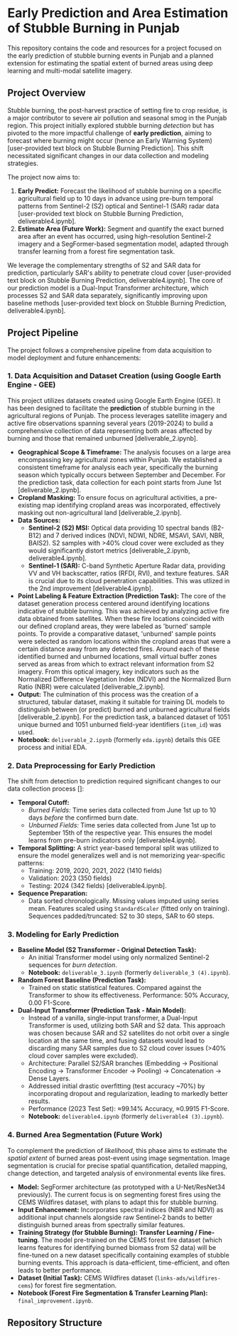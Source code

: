 # Early Prediction and Area Estimation of Stubble Burning in Punjab

This repository contains the code and resources for a project focused on the early prediction of stubble burning events in Punjab and a planned extension for estimating the spatial extent of burned areas using deep learning and multi-modal satellite imagery.

## Project Overview

Stubble burning, the post-harvest practice of setting fire to crop residue, is a major contributor to severe air pollution and seasonal smog in the Punjab region. This project initially explored stubble burning *detection* but has pivoted to the more impactful challenge of **early prediction**, aiming to forecast where burning might occur (hence an Early Warning System) [user-provided text block on Stubble Burning Prediction]. This shift necessitated significant changes in our data collection and modeling strategies.

The project now aims to:
1.  **Early Predict:** Forecast the likelihood of stubble burning on a specific agricultural field up to 10 days in advance using pre-burn temporal patterns from Sentinel-2 (S2) optical and Sentinel-1 (SAR) radar data [user-provided text block on Stubble Burning Prediction, deliverable4.ipynb].
2.  **Estimate Area (Future Work):** Segment and quantify the exact burned area after an event has occurred, using high-resolution Sentinel-2 imagery and a SegFormer-based segmentation model, adapted through transfer learning from a forest fire segmentation task.

We leverage the complementary strengths of S2 and SAR data for prediction, particularly SAR's ability to penetrate cloud cover [user-provided text block on Stubble Burning Prediction, deliverable4.ipynb]. The core of our prediction model is a Dual-Input Transformer architecture, which processes S2 and SAR data separately, significantly improving upon baseline methods [user-provided text block on Stubble Burning Prediction, deliverable4.ipynb].

## Project Pipeline

The project follows a comprehensive pipeline from data acquisition to model deployment and future enhancements:

### 1. Data Acquisition and Dataset Creation (using Google Earth Engine - GEE)

This project utilizes datasets created using Google Earth Engine (GEE). It has been designed to facilitate the **prediction** of stubble burning in the agricultural regions of Punjab. The process leverages satellite imagery and active fire observations spanning several years (2019-2024) to build a comprehensive collection of data representing both areas affected by burning and those that remained unburned [deliverable_2.ipynb].

* **Geographical Scope & Timeframe:** The analysis focuses on a large area encompassing key agricultural zones within Punjab. We established a consistent timeframe for analysis each year, specifically the burning season which typically occurs between September and December. For the prediction task, data collection for each point starts from June 1st [deliverable_2.ipynb].
* **Cropland Masking:** To ensure focus on agricultural activities, a pre-existing map identifying cropland areas was incorporated, effectively masking out non-agricultural land [deliverable_2.ipynb].
* **Data Sources:**
    * **Sentinel-2 (S2) MSI:** Optical data providing 10 spectral bands (B2-B12) and 7 derived indices (NDVI, NDWI, NDRE, MSAVI, SAVI, NBR, BAIS2). S2 samples with >40% cloud cover were excluded as they would significantly distort metrics [deliverable_2.ipynb, deliverable4.ipynb].
    * **Sentinel-1 (SAR):** C-band Synthetic Aperture Radar data, providing VV and VH backscatter, ratios (RFDI, RVI), and texture features. SAR is crucial due to its cloud penetration capabilities. This was utlized in the 2nd improvement [deliverable4.ipynb].
* **Point Labeling & Feature Extraction (Prediction Task):** The core of the dataset generation process centered around identifying locations indicative of stubble burning. This was achieved by analyzing active fire data obtained from satellites. When these fire locations coincided with our defined cropland areas, they were labeled as 'burned' sample points. To provide a comparative dataset, 'unburned' sample points were selected as random locations within the cropland areas that were a certain distance away from any detected fires. Around each of these identified burned and unburned locations, small virtual buffer zones served as areas from which to extract relevant information from S2 imagery. From this optical imagery, key indicators such as the Normalized Difference Vegetation Index (NDVI) and the Normalized Burn Ratio (NBR) were calculated [deliverable_2.ipynb].
* **Output:** The culmination of this process was the creation of a structured, tabular dataset, making it suitable for training DL models to distinguish between (or predict) burned and unburned agricultural fields [deliverable_2.ipynb]. For the prediction task, a balanced dataset of 1051 unique burned and 1051 unburned field-year identifiers (`item_id`) was used.
* **Notebook:** `deliverable_2.ipynb` (formerly `eda.ipynb`) details this GEE process and initial EDA.

### 2. Data Preprocessing for Early Prediction

The shift from detection to prediction required significant changes to our data collection process []:
* **Temporal Cutoff:**
    * *Burned Fields:* Time series data collected from June 1st up to 10 days *before* the confirmed burn date.
    * *Unburned Fields:* Time series data collected from June 1st up to September 15th of the respective year. This ensures the model learns from pre-burn indicators only [deliverable4.ipynb].
* **Temporal Splitting:** A strict year-based temporal split was utilized to ensure the model generalizes well and is not memorizing year-specific patterns:
    * Training: 2019, 2020, 2021, 2022 (1410 fields)
    * Validation: 2023 (350 fields)
    * Testing: 2024 (342 fields) [deliverable4.ipynb].
* **Sequence Preparation:**
    * Data sorted chronologically. Missing values imputed using series mean. Features scaled using `StandardScaler` (fitted only on training). Sequences padded/truncated: S2 to 30 steps, SAR to 60 steps.

### 3. Modeling for Early Prediction

* **Baseline Model (S2 Transformer - Original Detection Task):**
    * An initial Transformer model using only normalized Sentinel-2 sequences for *burn detection*.
    * **Notebook:** `deliverable_3.ipynb` (formerly `deliverable_3 (4).ipynb`).
* **Random Forest Baseline (Prediction Task):**
    * Trained on static statistical features. Compared against the Transformer to show its effectiveness. Performance: 50% Accuracy, 0.00 F1-Score.
* **Dual-Input Transformer (Prediction Task - Main Model):**
    * Instead of a vanilla, single-input transformer, a Dual-Input Transformer is used, utilizing both SAR and S2 data. This approach was chosen because SAR and S2 satellites do not orbit over a single location at the same time, and fusing datasets would lead to discarding many SAR samples due to S2 cloud cover issues (>40% cloud cover samples were excluded).
    * Architecture: Parallel S2/SAR branches (Embedding -> Positional Encoding -> Transformer Encoder -> Pooling) -> Concatenation -> Dense Layers.
    * Addressed initial drastic overfitting (test accuracy ~70%) by incorporating dropout and regularization, leading to markedly better results.
    * Performance (2023 Test Set): ≈99.14% Accuracy, ≈0.9915 F1-Score.
    * **Notebook:** `deliverable4.ipynb` (formerly `deliverable4 (3).ipynb`).

### 4. Burned Area Segmentation (Future Work)

To complement the prediction of *likelihood*, this phase aims to estimate the *spatial extent* of burned areas post-event using image segmentation. Image segmentation is crucial for precise spatial quantification, detailed mapping, change detection, and targeted analysis of environmental events like fires.
* **Model:** SegFormer architecture (as prototyped with a U-Net/ResNet34 previously). The current focus is on segmenting forest fires using the CEMS Wildfires dataset, with plans to adapt this for stubble burning.
* **Input Enhancement:** Incorporates spectral indices (NBR and NDVI) as additional input channels alongside raw Sentinel-2 bands to better distinguish burned areas from spectrally similar features.
* **Training Strategy (for Stubble Burning):** **Transfer Learning / Fine-tuning**. The model pre-trained on the CEMS forest fire dataset (which learns features for identifying burned biomass from S2 data) will be fine-tuned on a new dataset specifically containing examples of stubble burning events. This approach is data-efficient, time-efficient, and often leads to better performance.
* **Dataset (Initial Task):** CEMS Wildfires dataset (`links-ads/wildfires-cems`) for forest fire segmentation.
* **Notebook (Forest Fire Segmentation & Transfer Learning Plan):** `final_improvement.ipynb`.

## Repository Structure
